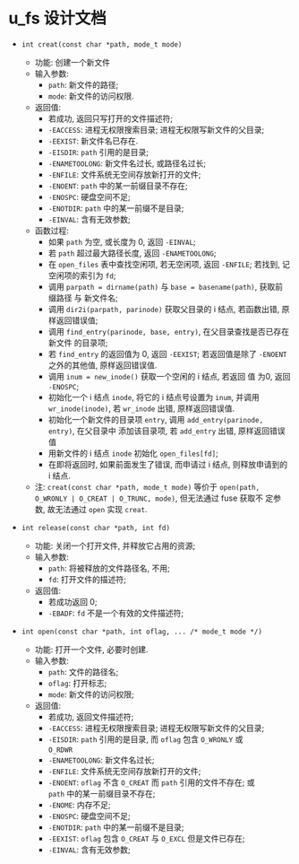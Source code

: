 # u_fs 设计文档

* `int creat(const char *path, mode_t mode)`  
  + 功能: 创建一个新文件
  + 输入参数:
    - `path`: 新文件的路径;
    - `mode`: 新文件的访问权限.
  + 返回值:
    - 若成功, 返回只写打开的文件描述符;
    - `-EACCESS`: 进程无权限搜索目录; 进程无权限写新文件的父目录;
    - `-EEXIST`: 新文件名已存在.
    - `-EISDIR`: `path` 引用的是目录;
    - `-ENAMETOOLONG`: 新文件名过长, 或路径名过长;
    - `-ENFILE`: 文件系统无空间存放新打开的文件;
    - `-ENOENT`: `path` 中的某一前缀目录不存在;
    - `-ENOSPC`: 硬盘空间不足;
    - `-ENOTDIR`: `path` 中的某一前缀不是目录;
    - `-EINVAL`: 含有无效参数;
  + 函数过程:
    - 如果 `path` 为空, 或长度为 0, 返回 `-EINVAL`;
    - 若 `path` 超过最大路径长度, 返回 `-ENAMETOOLONG`;
    - 在 `open_files` 表中查找空闲项, 若无空闲项, 返回 `-ENFILE`; 若找到,
      记空闲项的索引为 `fd`;
    - 调用 `parpath = dirname(path)` 与 `base = basename(path)`, 获取前缀路径 
      与 新文件名;
    - 调用 `dir2i(parpath, parinode)` 获取父目录的 i 结点, 若函数出错,
      原样返回错误值;
    - 调用 `find_entry(parinode, base, entry)`, 在父目录查找是否已存在新文件
      的目录项;
    - 若 `find_entry` 的返回值为 0, 返回 `-EEXIST`; 若返回值是除了 `-ENOENT`
      之外的其他值, 原样返回错误值.
    - 调用 `inum = new_inode()` 获取一个空闲的 i 结点, 若返回 值 为0, 返回 `-ENOSPC`;
    - 初始化一个 i 结点 `inode`, 将它的 i 结点号设置为 `inum`, 并调用 `wr_inode(inode)`,
      若 `wr_inode` 出错, 原样返回错误值.
    - 初始化一个新文件的目录项 `entry`, 调用 `add_entry(parinode, entry)`, 在父目录中 
      添加该目录项, 若 `add_entry` 出错, 原样返回错误值
    - 用新文件的 i 结点 `inode` 初始化 `open_files[fd]`;
    - 在即将返回时, 如果前面发生了错误, 而申请过 i 结点, 则释放申请到的
      i 结点.
  + 注: `creat(const char *path, mode_t mode)` 等价于
`open(path, O_WRONLY | O_CREAT | O_TRUNC, mode)`,  但无法通过 fuse 获取不
定参数, 故无法通过 `open` 实现 `creat`.

* `int release(const char *path, int fd)`
  + 功能: 关闭一个打开文件, 并释放它占用的资源;
  + 输入参数:
    - `path`: 将被释放的文件路径名, 不用;
    - `fd`: 打开文件的描述符;
  + 返回值:
    - 若成功返回 0;
    - `-EBADF`: `fd` 不是一个有效的文件描述符;

* `int open(const char *path, int oflag, ... /* mode_t mode */)`
  + 功能: 打开一个文件, 必要时创建.
  + 输入参数:
    - `path`: 文件的路径名;
    - `oflag`: 打开标志;
    - `mode`: 新文件的访问权限;
  + 返回值:
    - 若成功, 返回文件描述符;
    - `-EACCESS`: 进程无权限搜索目录; 进程无权限写新文件的父目录;
    - `-EISDIR`: `path` 引用的是目录, 而 `oflag` 包含 `O_WRONLY`  或  
    `O_RDWR`
    - `-ENAMETOOLONG`: 新文件名过长;
    - `-ENFILE`: 文件系统无空间存放新打开的文件;
    - `-ENOENT`: `oflag` 不含 `O_CREAT` 而 `path` 引用的文件不存在; 或  
    `path` 中的某一前缀目录不存在;
    - `-ENOME`: 内存不足;
    - `-ENOSPC`: 硬盘空间不足;
    - `-ENOTDIR`: `path` 中的某一前缀不是目录;
    - `-EEXIST`: `oflag` 包含 `O_CREAT` 与 `O_EXCL` 但是文件已存在;
    - `-EINVAL`: 含有无效参数;

